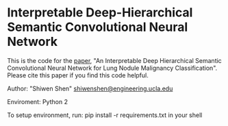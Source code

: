 # Interpretable Deep-Hierarchical Semantic Convolutional Neural Network
This is the code for the [paper](https://arxiv.org/abs/1806.00712), "An Interpretable Deep Hierarchical Semantic Convolutional Neural Network for Lung Nodule Malignancy Classification". Please cite this paper if you find this code helpful.

Author: "Shiwen Shen" shiwenshen@engineering.ucla.edu 

Enviroment: Python 2

To setup environment, run: pip install -r requirements.txt in your shell